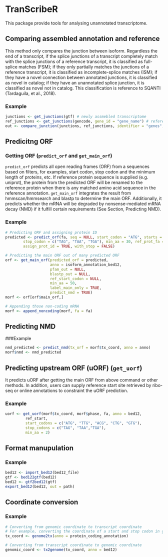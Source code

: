 # TranScribeR
This package provide tools for analysing unannotated transcriptome.

## Comparing assembled annotation and reference
This method only compares the junction between isoform. Regardless the end of a transcript, if the splice junctions of a transcript completely match with the splice junctions of a reference transcript, it is classified as full-splice matches (FSM); if they only partially matches the junctions of a reference transcript, it is classified as incomplete-splice matches (ISM); if they have a novel connection between annotated junctions, it is classified as novel in catalog; if they have an unannotated splice junction, it is classified as novel not in catalog. This classification is reference to SQANTI (Tardaguila, et al., 2018).

### Example
```r
junctions <- get_junctions(gtf) # newly assmebled transcriptome
ref_junctions <- get_junctions(gencode, gene_id = "gene_name") # reference transcriptome
out <- compare_junction(junctions, ref_junctions, identifier = "genes", BPPARAM = MulticoreParam(workers = 2L))
```

## Predicitng ORF
### Getting ORF (`predict_orf` and `get_main_orf`)
`predict_orf` predicts all open reading frames (ORF) from a sequences based on filters, for examples, 
start codon, stop 
codon and the minimum length of proteins, etc.
If reference protein sequence is supplied (e.g. uniprot), the protein from the predicted ORF will be renamed to the reference protein when there is any matched amino acid sequence in the reference annotation.
`get_main_orf` integrates the result from hmmscan/hmmsearch and blastp to determine the main ORF. 
Additionally, it predicts whether the mRNA will be degraded by nonsense-mediated mRNA decay (NMD) if 
it fulfill certain requirements (See Section, Predicting NMD).

### Example
```r
# Predicting ORF and assigning protein ID
predicted <- predict_orf(fa, seq = NULL, start_codon = "ATG", starts = NULL, 
		stop_codon = c("TAG", "TAA", "TGA"), min_aa = 30, ref_prot_fa = NULL, 
		assign_prot_id = TRUE, with_stop = FALSE) 

# Predicting the main ORF out of many predicted ORF
orf <- get_main_orf(predicted_orf = predicted,
                    anno = isoform_annotation_bed12,
                    pfam_out = NULL, 
                    blastp_out = NULL,
                    ref_start_codon = NULL, 
                    min_aa = 50, 
                    label_main_only = TRUE, 
                    predict_nmd = TRUE)
morf <- orf[orf$main_orf,]

# Appending those non-coding mRNA
morf <- append_noncoding(morf, fa = fa)
```

## Predicting NMD
###Example
```r
nmd_predicted <- predict_nmd(tx_orf = morf$tx_coord, anno = anno)
morf$nmd <- nmd_predicted
```

## Predicting upstream ORF (uORF) (`get_uorf`)
It predicts uORF after getting the main ORF from above command or other methods. In addition, users can supply reference start site retrieved by ribo-seq or online annotations to constraint the uORF prediction.

### Example
```r
uorf <- get_uorf(morf$tx_coord, morf$phase, fa, anno = bed12, 
         ref_start, 
         start_codons = c("ATG", "TTG", "ACG", "CTG", "GTG"), 
         stop_codons = c("TAG", "TAA","TGA"), 
         min_aa = 2)
```

## Format manupulation
### Example
```r
bed12 <- import_bed12(bed12_file)
gtf <- bed122gtf(bed12)
bed12 <- gtf2bed12(gtf)
export_bed12(bed12, out = path)
```

## Coordinate conversion
### Example
```r
# Converting from genomic coordinate to transcript coordinate
# For example, converting the coordinate of a start and stop codon in genome to the coordinate in transcript
tx_coord <- genome2tx(anno = protein_coding_annotation)

# Converting from transcript coordinate to genomic coordinate
genomic_coord <- tx2genome(tx_coord, anno = bed12)
```

